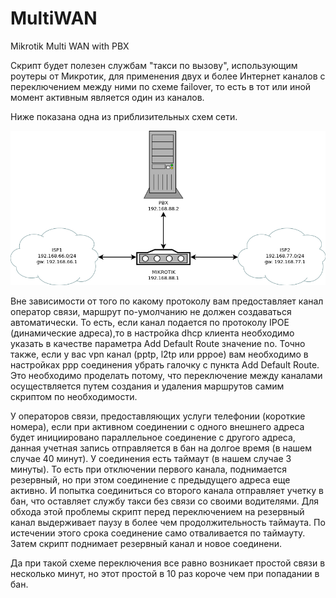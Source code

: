 # MultiWAN
Mikrotik Multi WAN with PBX  

Скрипт будет полезен службам "такси по вызову", использующим роутеры от Микротик, для применения двух и более Интернет каналов с переключением между ними по схеме failover, то есть в тот или иной момент активным является один из каналов.  

Ниже показана одна из приблизительных схем сети.  

![Схема сети](multiwan.png)  

Вне зависимости от того по какому протоколу вам предоставляет канал оператор связи, маршрут по-умолчанию не должен создаваться автоматически. То есть, если канал подается по протоколу IPOE (динамические адреса),то в настройка dhcp клиента необходимо указать в качестве параметра Add Default Route значение no. Точно также, если у вас vpn канал (pptp, l2tp или pppoe) вам необходимо в настройках ppp соединения убрать галочку с пункта Add Default Route. Это необходимо проделать потому, что переключение между каналами осуществляется путем создания и удаления маршрутов самим скриптом по необходимости.  

У операторов связи, предоставляющих услуги телефонии (короткие номера), если при активном соединении с одного внешнего адреса будет инициировано параллельное соединение с другого адреса, данная учетная запись отправляется в бан на долгое время (в нашем случае 40 минут). У соединения есть таймаут (в нашем случае 3 минуты). То есть при отключении первого канала, поднимается резервный, но при этом соединение с предыдущего адреса еще активно. И попытка соединиться со второго канала отправляет учетку в бан, что оставляет службу такси без связи со своими водителями. Для обхода этой проблемы скрипт перед переключением на резервный канал выдерживает паузу в более чем продолжительность таймаута. По истечении этого срока соединение само отваливается по таймауту. Затем скрипт поднимает резервный канал и новое соединени. 

Да при такой схеме переключения все равно возникает простой связи в несколько минут, но этот простой в 10 раз короче чем при попадании в бан.
